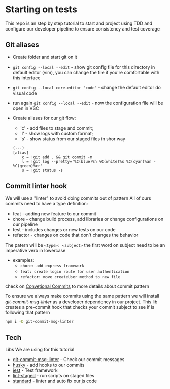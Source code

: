 # Starting on tests

This repo is an step by step tutorial to start and project using TDD and configure our developer pipeline to ensure consistency and test coverage

## Git aliases

- Create folder and start git on it
- `git config --local --edit` - show git config file for this directory in default editor (vim), you can change the file if you're comfortable with this interface
- `git config --local core.editor "code"` - change the default editor do visual code
- run again `git config --local --edit` - now the configuration file will be open in VSC

- Create aliases for our git flow: 
    -   'c' - add files to stage and commit; 
    -   'l' - show logs with custom format; 
    -   's' - show status from our staged files in shor way
    ```
    (...)
    [alias]
	    c = !git add . && git commit -m
	    l = !git log --pretty='%C(blue)%h %C(white)%s %C(cyan)%an - %C(green)%cr'
	    s = !git status -s
    ```

## Commit linter hook

We will use a "linter" to avoid doing commits out of pattern
All of ours commits need to have a type definition:
- feat - adding new feature to our commit
- chore - change build process, add libraries or change configurations on our pipeline
- test - includes changes or new tests on our code
- refactor - changes on code that don't changes the behavior

The patern will be `<type>: <subject>` the first word on subject need to be an imperative verb in lowercase
- examples:
    - `chore: add express framework`
    - `feat: create login route for user authentication`
    - `refactor: move createUser method to new file`

check on [Convetional Commits](https://www.conventionalcommits.org/en/v1.0.0/) to more details about commit pattern

To ensure we always make commits using the same pattern we will install *git-commit-msg-linter* as a developer dependency in our project.
This lib creates a pre-commit hook that checks your commit subject to see if is following that pattern

```sh
npm i -D git-commit-msg-linter
```

## Tech

Libs We are using for this tutorial

- [git-commit-msg-linter](https://www.npmjs.com/package/git-commit-msg-linter) - Check our commit messages
- [husky](https://typicode.github.io/husky/#/) - add hooks to our commits
- [jest](https://jestjs.io/) - Test framework
- [lint-staged](https://www.npmjs.com/package/lint-staged) - run scripts on staged files
- [standard](https://standardjs.com/) - linter and auto fix our js code
